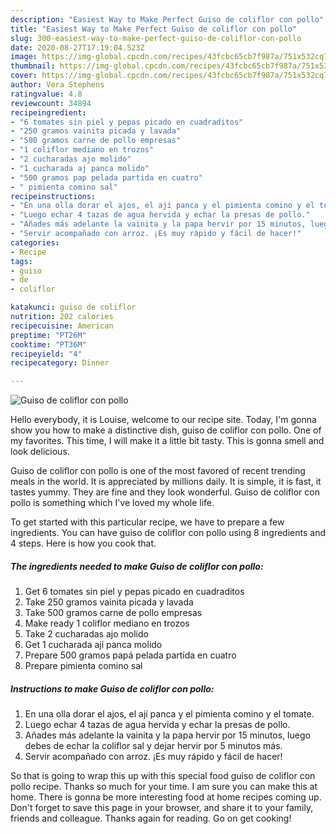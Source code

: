```yaml
---
description: "Easiest Way to Make Perfect Guiso de coliflor con pollo"
title: "Easiest Way to Make Perfect Guiso de coliflor con pollo"
slug: 300-easiest-way-to-make-perfect-guiso-de-coliflor-con-pollo
date: 2020-08-27T17:19:04.523Z
image: https://img-global.cpcdn.com/recipes/43fcbc65cb7f987a/751x532cq70/guiso-de-coliflor-con-pollo-foto-principal.jpg
thumbnail: https://img-global.cpcdn.com/recipes/43fcbc65cb7f987a/751x532cq70/guiso-de-coliflor-con-pollo-foto-principal.jpg
cover: https://img-global.cpcdn.com/recipes/43fcbc65cb7f987a/751x532cq70/guiso-de-coliflor-con-pollo-foto-principal.jpg
author: Vera Stephens
ratingvalue: 4.8
reviewcount: 34894
recipeingredient:
- "6 tomates sin piel y pepas picado en cuadraditos"
- "250 gramos vainita picada y lavada"
- "500 gramos carne de pollo empresas"
- "1 coliflor mediano en trozos"
- "2 cucharadas ajo molido"
- "1 cucharada aj panca molido"
- "500 gramos pap pelada partida en cuatro"
- " pimienta comino sal"
recipeinstructions:
- "En una olla dorar el ajos, el ají panca y el pimienta comino y el tomate."
- "Luego echar 4 tazas de agua hervida y echar la presas de pollo."
- "Añades más adelante la vainita y la papa hervir por 15 minutos, luego debes de echar la coliflor sal y dejar hervir por 5 minutos más."
- "Servir acompañado con arroz. ¡Es muy rápido y fácil de hacer!"
categories:
- Recipe
tags:
- guiso
- de
- coliflor

katakunci: guiso de coliflor 
nutrition: 202 calories
recipecuisine: American
preptime: "PT26M"
cooktime: "PT36M"
recipeyield: "4"
recipecategory: Dinner

---
```



![Guiso de coliflor con pollo](https://img-global.cpcdn.com/recipes/43fcbc65cb7f987a/751x532cq70/guiso-de-coliflor-con-pollo-foto-principal.jpg)

Hello everybody, it is Louise, welcome to our recipe site. Today, I'm gonna show you how to make a distinctive dish, guiso de coliflor con pollo. One of my favorites. This time, I will make it a little bit tasty. This is gonna smell and look delicious.



Guiso de coliflor con pollo is one of the most favored of recent trending meals in the world. It is appreciated by millions daily. It is simple, it is fast, it tastes yummy. They are fine and they look wonderful. Guiso de coliflor con pollo is something which I've loved my whole life.


To get started with this particular recipe, we have to prepare a few ingredients. You can have guiso de coliflor con pollo using 8 ingredients and 4 steps. Here is how you cook that.

<!--inarticleads1-->

##### The ingredients needed to make Guiso de coliflor con pollo:

1. Get 6 tomates sin piel y pepas picado en cuadraditos
1. Take 250 gramos vainita picada y lavada
1. Take 500 gramos carne de pollo empresas
1. Make ready 1 coliflor mediano en trozos
1. Take 2 cucharadas ajo molido
1. Get 1 cucharada ají panca molido
1. Prepare 500 gramos papá pelada partida en cuatro
1. Prepare  pimienta comino sal




<!--inarticleads2-->

##### Instructions to make Guiso de coliflor con pollo:

1. En una olla dorar el ajos, el ají panca y el pimienta comino y el tomate.
1. Luego echar 4 tazas de agua hervida y echar la presas de pollo.
1. Añades más adelante la vainita y la papa hervir por 15 minutos, luego debes de echar la coliflor sal y dejar hervir por 5 minutos más.
1. Servir acompañado con arroz. ¡Es muy rápido y fácil de hacer!




So that is going to wrap this up with this special food guiso de coliflor con pollo recipe. Thanks so much for your time. I am sure you can make this at home. There is gonna be more interesting food at home recipes coming up. Don't forget to save this page in your browser, and share it to your family, friends and colleague. Thanks again for reading. Go on get cooking!
